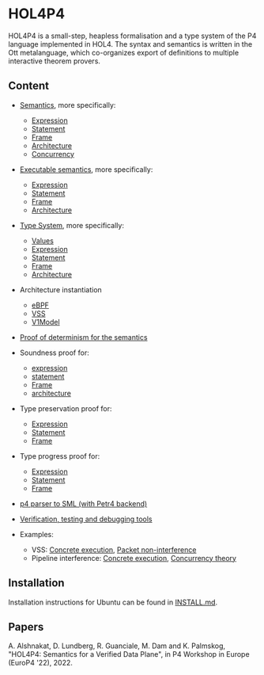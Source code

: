 # HOL4P4

HOL4P4 is a small-step, heapless formalisation and a type system of the P4 language implemented in HOL4. The syntax and semantics is written in the Ott metalanguage, which co-organizes export of definitions to multiple interactive theorem provers.

## Content

* [Semantics](ott/p4_sem.ott), more specifically:
  * [Expression](ott/p4_sem.ott#L2494-L2847) 
  * [Statement](ott/p4_sem.ott#L2858-L2986) 
  * [Frame](ott/p4_sem.ott#L2994-L3026) 
  * [Architecture](ott/p4_sem.ott#L3033-L3102) 
  * [Concurrency](ott/p4_sem.ott#L3116-L3132) 

* [Executable semantics](hol/p4_exec_semScript.sml), more specifically:
  * [Expression](hol/p4_exec_semScript.sml#L279-L457) 
  * [Statement](hol/p4_exec_semScript.sml#L504-L671) 
  * [Frame](hol/p4_exec_semScript.sml#L2171-L2249) 
  * [Architecture](hol/p4_exec_semScript.sml#L2324-L2424) 

* [Type System](ott/p4_types.ott), more specifically:
  * [Values](ott/p4_types.ott#L402-L447)
  * [Expression](ott/p4_types.ott#L542-L661)
  * [Statement](ott/p4_types.ott#L693-L780)
  * [Frame](ott/p4_types.ott#L855-L896)
  * [Architecture](ott/p4_types.ott#L1454-L1484) 

* Architecture instantiation
  * [eBPF](hol/p4_ebpfScript.sml)
  * [VSS](hol/p4_vssScript.sml)
  * [V1Model](hol/p4_v1modelScript.sml)

* [Proof of determinism for the semantics](hol/p4_deterScript.sml)

* Soundness proof for:
  * [expression](hol/p4_exec_sem_e_soundnessScript.sml#L755-L833)
  * [statement](hol/p4_exec_sem_stmt_soundnessScript.sml#L458-L475)
  * [Frame](hol/p4_exec_sem_frames_soundnessScript.sml#L16-L155)
  * [architecture](hol/p4_exec_sem_arch_soundnessScript.sml#L17-L268)


* Type preservation proof for:
  * [Expression](hol/p4_e_subject_reductionScript.sml#L5262-L6682)
  * [Statement](hol/p4_stmt_subject_reductionScript.sml#L4499-L4598)
  * [Frame](hol/p4_frames_subject_reductionScript.sml#L2958-L3440)

* Type progress proof for:
  * [Expression](hol/p4_e_progressScript.sml#L1479-L2367)
  * [Statement](hol/p4_stmt_progressScript.sml#L885-L923)
  * [Frame](hol/p4_frame_progressScript.sml#L996-L1295)

* [p4 parser to SML (with Petr4 backend)](hol/p4_from_json) 

* [Verification, testing and debugging tools](hol/p4_testLib.sml)

* Examples: 
  * VSS: [Concrete execution](hol/test-vss.sml), [Packet non-interference](hol/test-vss-ttl.sml)
  * Pipeline interference: [Concrete execution](hol/p4_from_json/concurrency_tests/concur1_interferenceScript.sml), [Concurrency theory](hol/p4_concurrentScript.sml)

## Installation

Installation instructions for Ubuntu can be found in [INSTALL.md](INSTALL.md).

## Papers

A. Alshnakat, D. Lundberg, R. Guanciale, M. Dam and K. Palmskog, "HOL4P4: Semantics for a Verified Data Plane", in P4 Workshop in Europe (EuroP4 '22), 2022.
